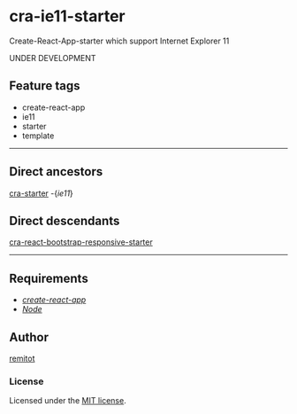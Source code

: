 # cra-ie11-starter

Create-React-App-starter which support Internet Explorer 11

UNDER DEVELOPMENT

## Feature tags

- create-react-app
- ie11
- starter
- template

---

## Direct ancestors

[cra-starter](https://github.com/softspiders/cra-starter) -{*ie11*}


## Direct descendants

[cra-react-bootstrap-responsive-starter](https://github.com/softspiders/cra-react-bootstrap-responsive-starter)

---

## Requirements

* [*create-react-app*](https://facebook.github.io/create-react-app/)
* [*Node*](https://nodejs.org/en/download/package-manager/)


## Author

[remitot](https://github.com/remitot)

### License

Licensed under the [MIT license](./LICENSE).
